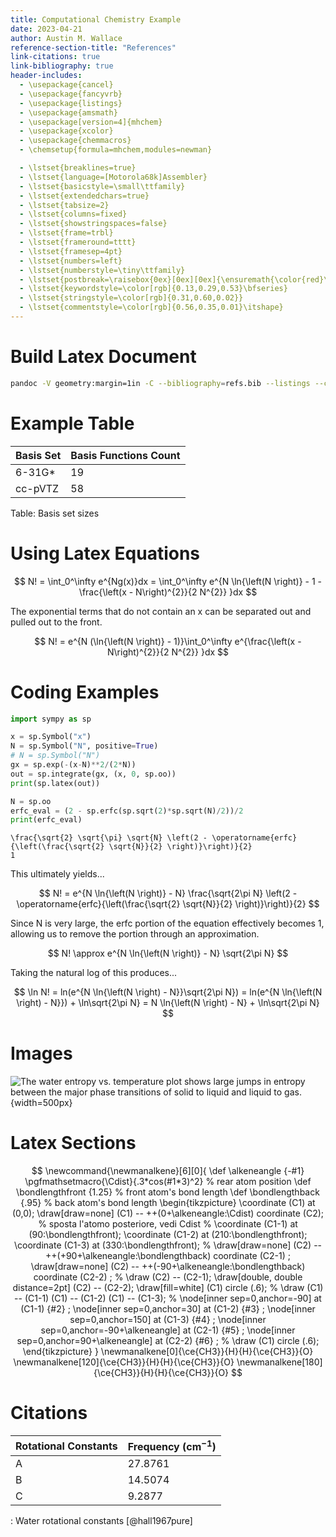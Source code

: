 ```yaml
---
title: Computational Chemistry Example
date: 2023-04-21
author: Austin M. Wallace
reference-section-title: "References"
link-citations: true
link-bibliography: true
header-includes:
  - \usepackage{cancel}
  - \usepackage{fancyvrb}
  - \usepackage{listings}
  - \usepackage{amsmath}
  - \usepackage[version=4]{mhchem}
  - \usepackage{xcolor}
  - \usepackage{chemmacros}
  - \chemsetup{formula=mhchem,modules=newman}

  - \lstset{breaklines=true}
  - \lstset{language=[Motorola68k]Assembler}
  - \lstset{basicstyle=\small\ttfamily}
  - \lstset{extendedchars=true}
  - \lstset{tabsize=2}
  - \lstset{columns=fixed}
  - \lstset{showstringspaces=false}
  - \lstset{frame=trbl}
  - \lstset{frameround=tttt}
  - \lstset{framesep=4pt}
  - \lstset{numbers=left}
  - \lstset{numberstyle=\tiny\ttfamily}
  - \lstset{postbreak=\raisebox{0ex}[0ex][0ex]{\ensuremath{\color{red}\hookrightarrow\space}}}
  - \lstset{keywordstyle=\color[rgb]{0.13,0.29,0.53}\bfseries}
  - \lstset{stringstyle=\color[rgb]{0.31,0.60,0.02}}
  - \lstset{commentstyle=\color[rgb]{0.56,0.35,0.01}\itshape}
---
```


# Build Latex Document

```bash
pandoc -V geometry:margin=1in -C --bibliography=refs.bib --listings --csl=default.csl -s h.md -o h.pdf --pdf-engine=xelatex 
```

# Example Table

| Basis Set | Basis Functions Count |
| --------- | --------------------- |
| 6-31G\*   | 19                    |
| cc-pVTZ   | 58                    |

Table: Basis set sizes

# Using Latex Equations

$$
N! = \int_0^\infty e^{Ng(x)}dx =
 \int_0^\infty e^{N \ln{\left(N \right)} - 1 - \frac{\left(x - N\right)^{2}}{2 N^{2}} }dx
$$

The exponential terms that do not contain an x can be separated out and pulled out to the front.

$$
N! = e^{N (\ln{\left(N \right)} - 1)}\int_0^\infty  e^{\frac{\left(x - N\right)^{2}}{2 N^{2}} }dx
$$

# Coding Examples


<!-- target: 1c2-->

```python
import sympy as sp

x = sp.Symbol("x")
N = sp.Symbol("N", positive=True)
# N = sp.Symbol("N")
gx = sp.exp(-(x-N)**2/(2*N))
out = sp.integrate(gx, (x, 0, sp.oo))
print(sp.latex(out))

N = sp.oo
erfc_eval = (2 - sp.erfc(sp.sqrt(2)*sp.sqrt(N)/2))/2
print(erfc_eval)
```

<!-- name: 1c2-- -->

```
\frac{\sqrt{2} \sqrt{\pi} \sqrt{N} \left(2 - \operatorname{erfc}{\left(\frac{\sqrt{2} \sqrt{N}}{2} \right)}\right)}{2}
1
```

This ultimately yields...

$$
N! = e^{N \ln{\left(N \right)} - N} \frac{\sqrt{2\pi N} \left(2 - \operatorname{erfc}{\left(\frac{\sqrt{2} \sqrt{N}}{2} \right)}\right)}{2}
$$

Since N is very large, the erfc portion of the equation effectively becomes 1,
allowing us to remove the portion through an approximation.

$$
N! \approx e^{N \ln{\left(N \right)} - N} \sqrt{2\pi N}
$$

Taking the natural log of this produces...

$$
\ln N! = ln(e^{N \ln{\left(N \right) - N}}\sqrt{2\pi N}) = ln(e^{N \ln{\left(N \right) - N}}) + \ln\sqrt{2\pi N} = N \ln{\left(N \right) - N}  + \ln\sqrt{2\pi N}
$$

# Images

![The water entropy vs. temperature plot shows large jumps in entropy between
the major phase transitions of solid to liquid and liquid to gas.
](images/water.png){width=500px}

# Latex Sections

$$
\newcommand{\newmanalkene}[6][0]{
    \def \alkeneangle {-#1}
    \pgfmathsetmacro{\Cdist}{.3*cos(#1*3)^2}        %   rear atom position
    \def \bondlengthfront {1.25}                %   front atom's bond length
    \def \bondlengthback {.95}                  %   back atom's bond length
    \begin{tikzpicture}
        \coordinate (C1) at (0,0);
        \draw[draw=none] (C1) -- ++(0+\alkeneangle:\Cdist) coordinate (C2);     %   sposta l'atomo posteriore, vedi Cdist
            %
        \coordinate (C1-1) at (90:\bondlengthfront);
        \coordinate (C1-2) at (210:\bondlengthfront);
        \coordinate (C1-3) at (330:\bondlengthfront);
            %
        \draw[draw=none] (C2) -- ++(+90+\alkeneangle:\bondlengthback) coordinate (C2-1) ;
        \draw[draw=none] (C2) -- ++(-90+\alkeneangle:\bondlengthback) coordinate (C2-2) ;
            %
        \draw (C2)  -- (C2-1);
        \draw[double, double distance=2pt] (C2)  -- (C2-2);
        \draw[fill=white] (C1) circle (.6);
            %
        \draw
            (C1) -- (C1-1)
            (C1) -- (C1-2)
            (C1) -- (C1-3);
            %
        \node[inner sep=0,anchor=-90] at (C1-1) {#2} ;
        \node[inner sep=0,anchor=30] at (C1-2) {#3} ;
        \node[inner sep=0,anchor=150] at (C1-3) {#4} ;
        \node[inner sep=0,anchor=-90+\alkeneangle] at (C2-1) {#5} ;
        \node[inner sep=0,anchor=90+\alkeneangle] at (C2-2) {#6} ;
            %
        \draw
            (C1) circle (.6);
    \end{tikzpicture}
}
\newmanalkene[0]{\ce{CH3}}{H}{H}{\ce{CH3}}{O}
\newmanalkene[120]{\ce{CH3}}{H}{H}{\ce{CH3}}{O}
\newmanalkene[180]{\ce{CH3}}{H}{H}{\ce{CH3}}{O}
$$

# Citations

| Rotational Constants | Frequency (cm$^{-1}$) |
| -------------------- | --------------------- |
| A                    | 27.8761               |
| B                    | 14.5074               |
| C                    | 9.2877                |

: Water rotational constants [@hall1967pure]
